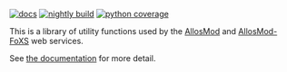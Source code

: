 [![docs](https://readthedocs.org/projects/allosmod/badge/)](http://allosmod.readthedocs.org/)
[![nightly build](https://salilab.org/nightly/stat/?s=allosmod-lib&t=build)](https://salilab.org/nightly/allosmod-lib/)
[![python coverage](https://salilab.org/nightly/stat/?s=allosmod-lib&t=python)](https://salilab.org/nightly/allosmod-lib/logs/coverage/python/)


This is a library of utility functions used by the
[AllosMod](http://salilab.org/allosmod/)
and [AllosMod-FoXS](http://salilab.org/allosmod-foxs/) web services.

See [the documentation](http://allosmod.readthedocs.org/) for more detail.
